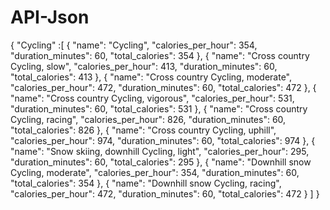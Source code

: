 # API-Json
{
"Cycling" :[
  {
    "name": "Cycling",
    "calories_per_hour": 354,
    "duration_minutes": 60,
    "total_calories": 354
  },
  {
    "name": "Cross country Cycling, slow",
    "calories_per_hour": 413,
    "duration_minutes": 60,
    "total_calories": 413
  },
  {
    "name": "Cross country Cycling, moderate",
    "calories_per_hour": 472,
    "duration_minutes": 60,
    "total_calories": 472
  },
  {
    "name": "Cross country Cycling, vigorous",
    "calories_per_hour": 531,
    "duration_minutes": 60,
    "total_calories": 531
  },
  {
    "name": "Cross country Cycling, racing",
    "calories_per_hour": 826,
    "duration_minutes": 60,
    "total_calories": 826
  },
  {
    "name": "Cross country Cycling, uphill",
    "calories_per_hour": 974,
    "duration_minutes": 60,
    "total_calories": 974
  },
  {
    "name": "Snow skiing, downhill Cycling, light",
    "calories_per_hour": 295,
    "duration_minutes": 60,
    "total_calories": 295
  },
  {
    "name": "Downhill snow Cycling, moderate",
    "calories_per_hour": 354,
    "duration_minutes": 60,
    "total_calories": 354
  },
  {
    "name": "Downhill snow Cycling, racing",
    "calories_per_hour": 472,
    "duration_minutes": 60,
    "total_calories": 472
  }
]
}
